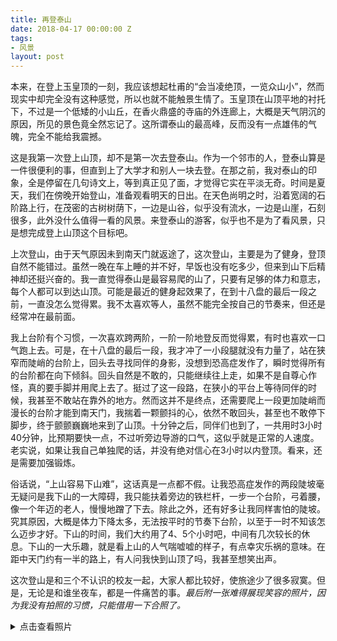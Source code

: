 ```yaml
---
title: 再登泰山
date: 2018-04-17 00:00:00 Z
tags:
- 风景
layout: post
---
```


本来，在登上玉皇顶的一刻，我应该想起杜甫的“会当凌绝顶，一览众山小”，然而现实中却完全没有这种感觉，所以也就不能触景生情了。玉皇顶在山顶平地的衬托下，不过是一个低矮的小山丘，在香火鼎盛的寺庙的外连廊上，大概是天气阴沉的原因，所见的景色竟全然忘记了。这所谓泰山的最高峰，反而没有一点雄伟的气魄，完全不能给我震撼。

这是我第一次登上山顶，却不是第一次去登泰山。作为一个邻市的人，登泰山算是一件很便利的事，但直到上了大学才和别人一块去登。在那之前，我对泰山的印象，全是停留在几句诗文上，等到真正见了面，才觉得它实在平淡无奇。时间是夏天，我们在傍晚开始登山，准备观看明天的日出。在天色尚明之时，沿着宽阔的石阶路上行，在茂密的古树树荫下，一边是山谷，似乎没有流水，一边是山崖，石刻很多，此外没什么值得一看的风景。来登泰山的游客，似乎也不是为了看风景，只是想完成登上山顶这个目标吧。

上次登山，由于天气原因未到南天门就返途了，这次登山，主要是为了健身，登顶自然不能错过。虽然一晚在车上睡的并不好，早饭也没有吃多少，但来到山下后精神却还挺兴奋的。我一直觉得泰山是最容易爬的山了，只要有足够的体力和意志，每个人都可以到达山顶。可能是最近的健身起效果了，在到十八盘的最后一段之前，一直没怎么觉得累。我不太喜欢等人，虽然不能完全按自己的节奏来，但还是经常冲在最前面。

我上台阶有个习惯，一次喜欢跨两阶，一阶一阶地登反而觉得累，有时也喜欢一口气跑上去。可是，在十八盘的最后一段，我才冲了一小段腿就没有力量了，站在狭窄而陡峭的台阶上，回头去寻找同伴的身影，没想到恐高症发作了，瞬时觉得所有的台阶都在向下倾斜。回头自然是不敢的，只能继续往上走，如果不是自尊心作怪，真的要手脚并用爬上去了。挺过了这一段路，在狭小的平台上等待同伴的时候，我甚至不敢站在靠外的地方。然而这并不是终点，还需要爬上一段更加陡峭而漫长的台阶才能到南天门，我揣着一颗颤抖的心，依然不敢回头，甚至也不敢停下脚步，终于颤颤巍巍地来到了山顶。十分钟之后，同伴们也到了，一共用时3小时40分钟，比预期要快一点，不过听旁边导游的口气，这似乎就是正常的人速度。老实说，如果让我自己单独爬的话，并没有绝对信心在3小时以内登顶。看来，还是需要加强锻炼。

俗话说，“上山容易下山难”，这话真是一点都不假。让我恐高症发作的两段陡坡毫无疑问是我下山的一大障碍，我只能扶着旁边的铁栏杆，一步一个台阶，弓着腰，像一个年迈的老人，慢慢地蹭了下去。除此之外，还有好多让我同样害怕的陡坡。究其原因，大概是体力下降太多，无法按平时的节奏下台阶，以至于一时不知该怎么迈步才好。下山的时间，我们大约用了4、5个小时吧，中间有几次较长的休息。下山的一大乐趣，就是看上山的人气喘嘘嘘的样子，有点幸灾乐祸的意味。在距中天门约有一半的路上，有人问我快到山顶了吗，我甚至想笑出声。

这次登山是和三个不认识的校友一起，大家人都比较好，使旅途少了很多寂寞。但是，无论是和谁坐夜车，都是一件痛苦的事。*最后附一张难得展现笑容的照片，因为我没有拍照的习惯，只能借用一下合照了。*

<details>
    <summary>点击查看照片</summary>
    <p>骗你的啦:)</p>
</details>
